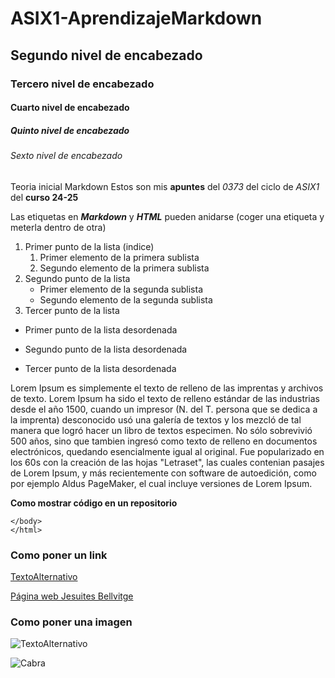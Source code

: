 # ASIX1-AprendizajeMarkdown
## Segundo nivel de encabezado 
### Tercero nivel de encabezado 
#### Cuarto nivel de encabezado 
##### Quinto nivel de encabezado 
###### Sexto nivel de encabezado 

Teoria inicial Markdown
Estos son mis __apuntes__ del *0373* del ciclo de _ASIX1_ del **curso 24-25**

Las etiquetas en **_Markdown_** y ***HTML*** pueden anidarse (coger una etiqueta y meterla dentro de otra)

1. Primer punto de la lista (indice)
    1. Primer elemento de la primera sublista
    2. Segundo elemento de la primera sublista
2. Segundo punto de la lista
    * Primer elemento de la segunda sublista
    * Segundo elemento de la segunda sublista
3. Tercer punto de la lista

* Primer punto de la lista desordenada
- Segundo punto de la lista desordenada
+ Tercer punto de la lista desordenada


Lorem Ipsum es simplemente el texto de relleno de las imprentas y archivos de texto. Lorem Ipsum ha sido el texto de relleno estándar de las industrias desde el año 1500, cuando un impresor (N. del T. persona que se dedica a la imprenta) desconocido usó una galería de textos y los mezcló de tal manera que logró hacer un libro de textos especimen. No sólo sobrevivió 500 años, sino que tambien ingresó como texto de relleno en documentos electrónicos, quedando esencialmente igual al original. Fue popularizado en los 60s con la creación de las hojas "Letraset", las cuales contenian pasajes de Lorem Ipsum, y más recientemente con software de autoedición, como por ejemplo Aldus PageMaker, el cual incluye versiones de Lorem Ipsum.

**Como mostrar código en un repositorio**
```
</body>
</html>
```
### Como poner un link
[TextoAlternativo](URL "Titulo opcional")

[Página web Jesuites Bellvitge](https://www.fje.edu/ca/jesuites-bellvitge "Titulo opcional")

### Como poner una imagen

![TextoAlternativo](UbicaciónDeLaImagen "Titulo opcional")

![Cabra]()